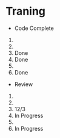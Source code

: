 # Traning
- Code Complete
1. 
2. 
3. Done
4. Done
5. 
6. Done

- Review
1. 
2. 
3. 12/3
4. In Progress
5. 
6. In Progress
